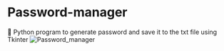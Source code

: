 # Password-manager
 
🔑 Python program to generate password and save it to the txt file using Tkinter
 ![Password_manager](https://user-images.githubusercontent.com/97703238/190681381-5aa1e22a-93ae-41db-a541-566f4cbf5986.jpg)
